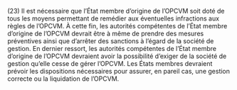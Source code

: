 (23) Il est nécessaire que l’État membre d’origine de l’OPCVM soit doté de tous les moyens permettant de remédier aux éventuelles infractions aux règles de l’OPCVM. À cette fin, les autorités compétentes de l’État membre d’origine de l’OPCVM devrait être à même de prendre des mesures préventives ainsi que d’arrêter des sanctions à l’égard de la société de gestion. En dernier ressort, les autorités compétentes de l’État membre d’origine de l’OPCVM devraient avoir la possibilité d’exiger de la société de gestion qu’elle cesse de gérer l’OPCVM. Les États membres devraient prévoir les dispositions nécessaires pour assurer, en pareil cas, une gestion correcte ou la liquidation de l’OPCVM.